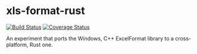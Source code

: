 # xls-format-rust

[![Build Status](https://travis-ci.org/JosiahOne/xls-format-rust.svg?branch=master)](https://travis-ci.org/JosiahOne/xls-format-rust) [![Coverage Status](https://coveralls.io/repos/JosiahOne/xls-format-rust/badge.svg?branch=master)](https://coveralls.io/r/JosiahOne/xls-format-rust?branch=master)

An experiment that ports the Windows, C++ ExcelFormat library to a cross-platform, Rust one.
